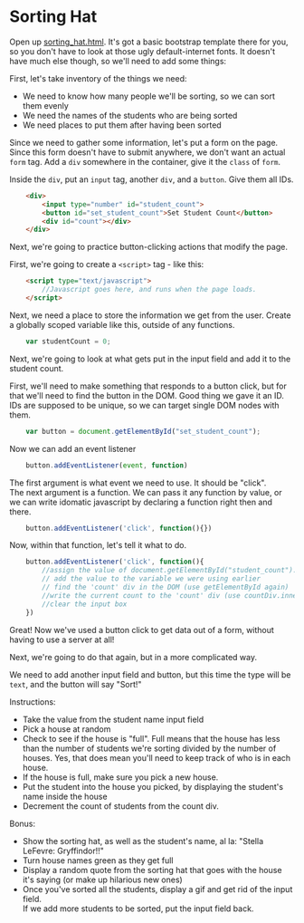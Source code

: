 Sorting Hat
===========

Open up [sorting_hat.html](https://github.com/hackbrightacademy/Javascript2/blob/master/sorting_hat.html). It's got a basic bootstrap template there for you, so you don't have to look at those ugly default-internet fonts. It doesn't have much else though, so we'll need to add some things:

First, let's take inventory of the things we need:  
- We need to know how many people we'll be sorting, so we can sort them evenly  
- We need the names of the students who are being sorted  
- We need places to put them after having been sorted  

Since we need to gather some information, let's put a form on the page. Since this form doesn't have to submit anywhere, we don't want an actual `form` tag. 
Add a `div` somewhere in the container, give it the `class` of `form`. 

Inside the `div`, put an `input` tag, another `div`, and a `button`. Give them all IDs.
```html
	<div>
		<input type="number" id="student_count">  
		<button id="set_student_count">Set Student Count</button>  
		<div id="count"></div>
	</div>
```
Next, we're going to practice button-clicking actions that modify the page.

First, we're going to create a `<script>` tag - like this: 
```html
	<script type="text/javascript">
		//Javascript goes here, and runs when the page loads.
	</script>
```
Next, we need a place to store the information we get from the user. Create a globally scoped variable like this, outside of any functions.
```javascript
	var studentCount = 0;
```
Next, we're going to look at what gets put in the input field and add it to the student count. 

First, we'll need to make something that responds to a button click, but for that we'll need to find the button in the DOM. Good thing we gave it an ID. IDs are supposed to be unique, so we can target single DOM nodes with them.
```javascript
	var button = document.getElementById("set_student_count");
```
Now we can add an event listener
```javascript
	button.addEventListener(event, function)
```
The first argument is what event we need to use. It should be "click".  
The next argument is a function. We can pass it any function by value, or we can write idomatic javascript by declaring a function right then and there.  
  
```javascript
	button.addEventListener('click', function(){})
```
Now, within that function, let's tell it what to do.
```javascript
	button.addEventListener('click', function(){
		//assign the value of document.getElementById("student_count").value to a variable
		// add the value to the variable we were using earlier
		// find the 'count' div in the DOM (use getElementById again)
		//write the current count to the 'count' div (use countDiv.innerHTML)
		//clear the input box
	})
```
Great! Now we've used a button click to get data out of a form, without having to use a server at all!

Next, we're going to do that again, but in a more complicated way.

We need to add another input field and button, but this time the type will be `text`, and the button will say "Sort!"

Instructions:  
- Take the value from the student name input field  
- Pick a house at random  
- Check to see if the house is "full". Full means that the house has less than the number of students we're sorting divided by the number of houses. Yes, that does mean you'll need to keep track of who is in each house.  
- If the house is full, make sure you pick a new house.  
- Put the student into the house you picked, by displaying the student's name inside the house  
- Decrement the count of students from the count div.

Bonus:  
- Show the sorting hat, as well as the student's name, al la: "Stella LeFevre: Gryffindor!!"  
- Turn house names green as they get full  
- Display a random quote from the sorting hat that goes with the house it's saying (or make up hilarious new ones)  
- Once you've sorted all the students, display a gif and get rid of the input field.  
		If we add more students to be sorted, put the input field back.  
